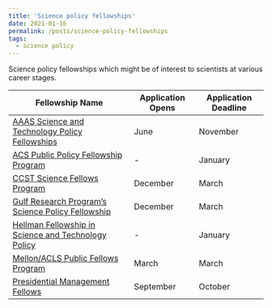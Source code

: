 ```yaml
---
title: 'Science policy fellowships'
date: 2021-01-16
permalink: /posts/science-policy-fellowships
tags:
  - science policy
---
```

Science policy fellowships which might be of interest to scientists at various career stages.

| Fellowship Name | Application Opens | Application Deadline |
|---|---|---|
| [AAAS Science and Technology Policy Fellowships](https://www.aaas.org/programs/science-technology-policy-fellowships) | June | November |
| [ACS Public Policy Fellowship Program](https://www.acs.org/content/acs/en/policy/policyfellowships/programs.html) | - | January |
| [CCST Science Fellows Program](https://ccst.us/ccst-science-fellows-program/) | December | March |
| [Gulf Research Program’s Science Policy Fellowship](https://www.nationalacademies.org/gulf/fellowships-and-grants/science-policy-fellowship) | December | March |
| [Hellman Fellowship in Science and Technology Policy](https://www.amacad.org/about/fellowships) | - | January |
| [Mellon/ACLS Public Fellows Program](https://www.acls.org/programs/publicfellows/) | March | March |
| [Presidential Management Fellows](https://www.pmf.gov/) | September | October |
